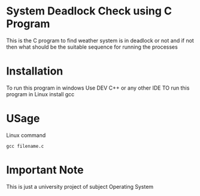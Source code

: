# System Deadlock Check using C Program

This is the C program to find weather system is in deadlock or not and if not then what should be the suitable sequence for running the processes

# Installation

To run this program in windows Use DEV C++ or any other IDE
TO run this program in Linux install gcc

# USage

Linux command

```
gcc filename.c
```

# Important Note

This is just a university project of subject Operating System